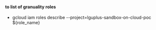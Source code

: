 ﻿#### to list of granuality roles
- gcloud iam roles describe --project=lguplus-sandbox-on-cloud-poc ${role_name}
